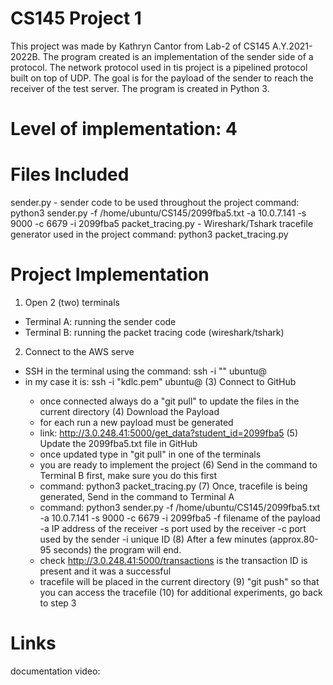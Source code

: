 # CS145 Project 1
This project was made by Kathryn Cantor from Lab-2 of CS145 A.Y.2021-2022B.
The program created is an implementation of the sender side of a protocol. The network protocol 
used in tis project is a pipelined protocol built on top of UDP. The goal is for the payload of
the sender to reach the receiver of the test server. The program is created in Python 3.


# Level of implementation: 4


# Files Included
  sender.py - sender code to be used throughout the project
    command: python3 sender.py -f /home/ubuntu/CS145/2099fba5.txt -a 10.0.7.141 -s 9000 -c 6679 -i 2099fba5 
  packet_tracing.py - Wireshark/Tshark tracefile generator used in the project
    command: python3 packet_tracing.py
  
  
# Project Implementation

1. Open 2 (two) terminals
- Terminal A: running the sender code
- Terminal B: running the packet tracing code (wireshark/tshark)
2. Connect to the AWS serve
- SSH in the terminal using the command: ssh -i "<key>" ubuntu@<PUBLIC IP address>
- in my case it is: ssh -i "kdlc.pem" ubuntu@<PUBLIC IP address>
(3) Connect to GitHub
  - once connected always do a "git pull" to update the files in the current directory
(4) Download the Payload
  - for each run a new payload must be generated
  - link: http://3.0.248.41:5000/get_data?student_id=2099fba5
(5) Update the 2099fba5.txt file in GitHub
  - once updated type in "git pull" in one of the terminals
  - you are ready to implement the project
(6) Send in the command to Terminal B first, make sure you do this first
  - command: python3 packet_tracing.py
(7) Once, tracefile is being generated, Send in the command to Terminal A
  - command: python3 sender.py -f /home/ubuntu/CS145/2099fba5.txt -a 10.0.7.141 -s 9000 -c 6679 -i 2099fba5 
          -f    filename of the payload
          -a    IP address of the receiver
          -s    port used by the receiver
          -c    port used by the sender
          -i    unique ID
(8) After a few minutes (approx.80-95 seconds) the program will end.
  - check http://3.0.248.41:5000/transactions is the transaction ID is present and it was a successful
  - tracefile will be placed in the current directory
(9) "git push" so that you can access the tracefile
(10) for additional experiments, go back to step 3

  

# Links
  documentation video: 
